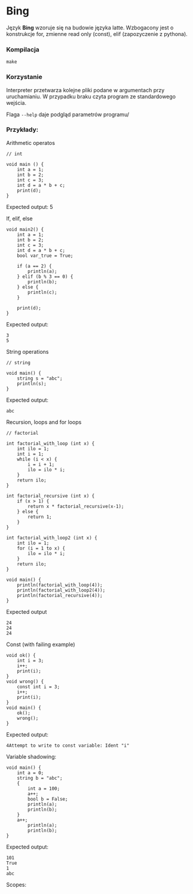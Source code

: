 # Bing

Język **Bing** wzoruje się na budowie języka latte.
Wzbogacony jest o konstrukcje for, zmienne read only (const),
elif (zapozyczenie z pythona).
### Kompilacja
```
make 
```
### Korzystanie
Interpreter przetwarza kolejne pliki podane w argumentach przy uruchamianiu. W przypadku braku czyta program ze standardowego wejścia.

Flaga `--help` daje podgląd parametrów programu/ 
### Przykłady:

Arithmetic operatos
```
// int

void main () {
    int a = 1;
    int b = 2;
    int c = 3;
    int d = a * b + c;
    print(d);
}
```
Expected output: 5


If, elif, else
```
void main2() {
    int a = 1;
    int b = 2;
    int c = 3;
    int d = a * b + c;
    bool var_true = True;

    if (a == 2) {
        println(a);
    } elif (b % 3 == 0) {
        println(b);
    } else {
        println(c);
    }

    print(d);
}
```
Expected output:
```
3
5
```
String operations

```
// string

void main() {
    string s = "abc";
    println(s);
}
```
Expected output:
```
abc
```
Recursion, loops and for loops
```
// factorial

int factorial_with_loop (int x) {
    int ilo = 1;
    int i = 1;
    while (i < x) {
        i = i + 1;
        ilo = ilo * i;
    }
    return ilo;
}

int factorial_recursive (int x) {
    if (x > 1) {
        return x * factorial_recursive(x-1);
    } else {
        return 1;
    }
}

int factorial_with_loop2 (int x) {
    int ilo = 1;
    for (i = 1 to x) {
        ilo = ilo * i;
    }
    return ilo;
}

void main() {
    println(factorial_with_loop(4));
    println(factorial_with_loop2(4));
    println(factorial_recursive(4));
}
```

Expected output
```
24
24
24
```

Const (with failing example) 
```
void ok() {
    int i = 3;
    i++;
    print(i);
}
void wrong() {
    const int i = 3;
    i++;
    print(i);
}
void main() {
    ok();
    wrong();
}

```
Expected output:
```
4Attempt to write to const variable: Ident "i"
```
Variable shadowing:
```
void main() {
    int a = 0;
    string b = "abc";
    {
        int a = 100;
        a++;
        bool b = False;
        println(a);
        println(b);
    }
    a++;
        println(a);
        println(b);
}

```
Expected output:
```
101
True
1
abc
```
Scopes: 
```
